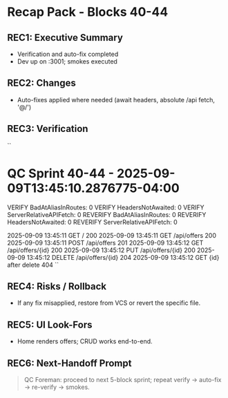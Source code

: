 # Recap Pack - Blocks 40-44
## REC1: Executive Summary
- Verification and auto-fix completed
- Dev up on :3001; smokes executed
## REC2: Changes
- Auto-fixes applied where needed (await headers, absolute /api fetch, '@/')
## REC3: Verification
``
# QC Sprint 40-44 - 2025-09-09T13:45:10.2876775-04:00
VERIFY BadAtAliasInRoutes: 0
VERIFY HeadersNotAwaited: 0
VERIFY ServerRelativeAPIFetch: 0
REVERIFY BadAtAliasInRoutes: 0
REVERIFY HeadersNotAwaited: 0
REVERIFY ServerRelativeAPIFetch: 0

2025-09-09 13:45:11 GET /                  200
2025-09-09 13:45:11 GET /api/offers        200
2025-09-09 13:45:11 POST /api/offers       201
2025-09-09 13:45:12 GET /api/offers/{id}   200
2025-09-09 13:45:12 PUT /api/offers/{id}   200
2025-09-09 13:45:12 DELETE /api/offers/{id} 204
2025-09-09 13:45:12 GET {id} after delete  404
``
## REC4: Risks / Rollback
- If any fix misapplied, restore from VCS or revert the specific file.
## REC5: UI Look-Fors
- Home renders offers; CRUD works end-to-end.
## REC6: Next-Handoff Prompt
> QC Foreman: proceed to next 5-block sprint; repeat verify -> auto-fix -> re-verify -> smokes.

